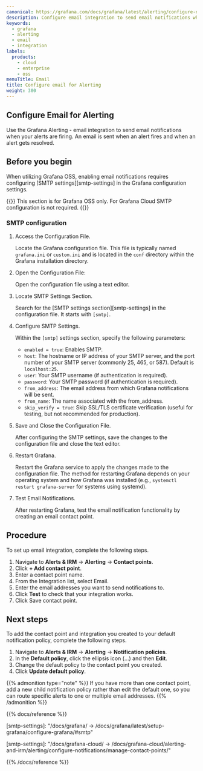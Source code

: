 ```yaml
---
canonical: https://grafana.com/docs/grafana/latest/alerting/configure-notifications/manage-contact-points/integrations/configure-email/
description: Configure email integration to send email notifications when your alerts are firing
keywords:
  - grafana
  - alerting
  - email
  - integration
labels:
  products:
    - cloud
    - enterprise
    - oss
menuTitle: Email
title: Configure email for Alerting
weight: 300
---
```


## Configure Email for Alerting

Use the Grafana Alerting - email integration to send email notifications when your alerts are firing. An email is sent when an alert fires and when an alert gets resolved.

## Before you begin

When utilizing Grafana OSS, enabling email notifications requires configuring [SMTP settings][smtp-settings] in the Grafana configuration settings.

{{<admonition type="note">}}
This section is for Grafana OSS only. For Grafana Cloud SMTP configuration is not required.
{{</admonition>}}

### SMTP configuration

1. Access the Configuration File.

   Locate the Grafana configuration file. This file is typically named `grafana.ini` or `custom.ini` and is located in the `conf` directory within the Grafana installation directory.

1. Open the Configuration File:

   Open the configuration file using a text editor.

1. Locate SMTP Settings Section.

   Search for the [SMTP settings section][smtp-settings] in the configuration file. It starts with `[smtp]`.

1. Configure SMTP Settings.

   Within the `[smtp]` settings section, specify the following parameters:

   - `enabled = true`: Enables SMTP.
   - `host`: The hostname or IP address of your SMTP server, and the port number of your SMTP server (commonly 25, 465, or 587). Default is `localhost:25`.
   - `user`: Your SMTP username (if authentication is required).
   - `password`: Your SMTP password (if authentication is required).
   - `from_address`: The email address from which Grafana notifications will be sent.
   - `from_name`: The name associated with the from_address.
   - `skip_verify = true`: Skip SSL/TLS certificate verification (useful for testing, but not recommended for production).

1. Save and Close the Configuration File.

   After configuring the SMTP settings, save the changes to the configuration file and close the text editor.

1. Restart Grafana.

   Restart the Grafana service to apply the changes made to the configuration file. The method for restarting Grafana depends on your operating system and how Grafana was installed (e.g., `systemctl restart grafana-server` for systems using systemd).

1. Test Email Notifications.

   After restarting Grafana, test the email notification functionality by creating an email contact point.

## Procedure

To set up email integration, complete the following steps.

1. Navigate to **Alerts & IRM** -> **Alerting** -> **Contact points**.
1. Click **+ Add contact point**.
1. Enter a contact point name.
1. From the Integration list, select Email.
1. Enter the email addresses you want to send notifications to.
1. Click **Test** to check that your integration works.
1. Click Save contact point.

## Next steps

To add the contact point and integration you created to your default notification policy, complete the following steps.

1. Navigate to **Alerts & IRM** -> **Alerting** -> **Notification policies**.
1. In the **Default policy**, click the ellipsis icon (…) and then **Edit**.
1. Change the default policy to the contact point you created.
1. Click **Update default policy**.

{{% admonition type="note" %}}
If you have more than one contact point, add a new child notification policy rather than edit the default one, so you can route specific alerts to one or multiple email addresses.
{{% /admonition %}}

{{% docs/reference %}}

[smtp-settings]: "/docs/grafana/ -> /docs/grafana/latest/setup-grafana/configure-grafana/#smtp"

[smtp-settings]: "/docs/grafana-cloud/ -> /docs/grafana-cloud/alerting-and-irm/alerting/configure-notifications/manage-contact-points/"

{{% /docs/reference %}}
